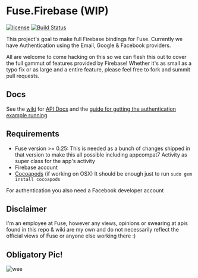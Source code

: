 # Fuse.Firebase (WIP)
[![license](https://img.shields.io/github/license/cbaggers/Fuse.Firebase.svg?maxAge=2592000)](https://github.com/cbaggers/Fuse.Firebase/blob/master/LICENSE)
[![Build Status](https://travis-ci.org/cbaggers/Fuse.Firebase.svg?branch=master)](https://travis-ci.org/cbaggers/Fuse.Firebase)

This project's goal to make full Firebase bindings for Fuse. Currently we have Authentication using the Email, Google & Facebook providers.

All are welcome to come hacking on this so we can flesh this out to cover the full gammut of features provided by Firebase! Whether it's as small as a typo fix or as large and a entire feature, please feel free to fork and summit pull requests.

## Docs

See the [wiki](https://github.com/cbaggers/Fuse.Firebase/wiki) for [API Docs](https://github.com/cbaggers/Fuse.Firebase/wiki/Javascript-API) and the [guide for getting the authentication example running](https://github.com/cbaggers/Fuse.Firebase/wiki/Getting-up-and-running-with-the-Example-Project).

## Requirements

- Fuse version >= 0.25: This is needed as a bunch of changes shipped in that version to make this all possible including appcompat7 Activity as super class for the app's activity
- Firebase account
- [Cocoapods](https://cocoapods.org/) (if working on OSX) It should be enough just to run `sudo gem install cocoapods`

For authentication you also need a Facebook developer account

## Disclaimer

I'm an employee at Fuse, however any views, opinions or swearing at apis found in this repo & wiki are my own and do not necessarily reflect the official views of Fuse or anyone else working there :)

## Obligatory Pic!

![wee](https://github.com/cbaggers/Fuse.Firebase/blob/master/docs/app.jpeg)
